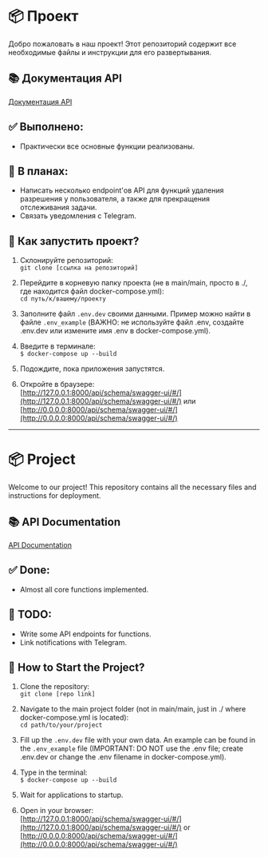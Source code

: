 # 📦 Проект

Добро пожаловать в наш проект! Этот репозиторий содержит все необходимые файлы и инструкции для его развертывания.

## 📚 Документация API
[Документация API](http://127.0.0.1:8000/api/schema/swagger-ui/#/)

## ✅ Выполнено:
- Практически все основные функции реализованы.

## 🚧 В планах:
- Написать несколько endpoint'ов API для функций удаления разрешения у пользователя, а также для прекращения отслеживания задачи.
- Связать уведомления с Telegram.

## 🚀 Как запустить проект?
1. Склонируйте репозиторий:  
   `git clone [ссылка на репозиторий]`
   
2. Перейдите в корневую папку проекта (не в main/main, просто в ./, где находится файл docker-compose.yml):  
   `cd путь/к/вашему/проекту`
   
3. Заполните файл `.env.dev` своими данными. Пример можно найти в файле `.env_example` (ВАЖНО: не используйте файл .env, создайте .env.dev или измените имя .env в docker-compose.yml).
   
4. Введите в терминале:  
   `$ docker-compose up --build`
   
5. Подождите, пока приложения запустятся.

6. Откройте в браузере:  
   [http://127.0.0.1:8000/api/schema/swagger-ui/#/](http://127.0.0.1:8000/api/schema/swagger-ui/#/) или [http://0.0.0.0:8000/api/schema/swagger-ui/#/](http://0.0.0.0:8000/api/schema/swagger-ui/#/)

---

# 📦 Project

Welcome to our project! This repository contains all the necessary files and instructions for deployment.

## 📚 API Documentation
[API Documentation](http://127.0.0.1:8000/api/schema/swagger-ui/#/)

## ✅ Done:
- Almost all core functions implemented.

## 🚧 TODO:
- Write some API endpoints for functions.
- Link notifications with Telegram.

## 🚀 How to Start the Project?
1. Clone the repository:  
   `git clone [repo link]`
   
2. Navigate to the main project folder (not in main/main, just in ./ where docker-compose.yml is located):  
   `cd path/to/your/project`
   
3. Fill up the `.env.dev` file with your own data. An example can be found in the `.env_example` file (IMPORTANT: DO NOT use the .env file; create .env.dev or change the .env filename in docker-compose.yml).
   
4. Type in the terminal:  
   `$ docker-compose up --build`
   
5. Wait for applications to startup.

6. Open in your browser:  
   [http://127.0.0.1:8000/api/schema/swagger-ui/#/](http://127.0.0.1:8000/api/schema/swagger-ui/#/) or [http://0.0.0.0:8000/api/schema/swagger-ui/#/](http://0.0.0.0:8000/api/schema/swagger-ui/#/)
